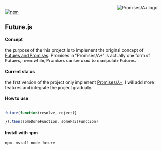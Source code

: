 <a href="http://promises-aplus.github.com/promises-spec">
    <img src="https://promisesaplus.com/assets/logo-small.png"
         align="right" alt="Promises/A+ logo" />
</a>

[![npm](https://img.shields.io/npm/dy/future.js.svg)]()

## Future.js
#### Concept
the purpose of the this project is to implement the original concept of [Futures and Promises](https://en.wikipedia.org/wiki/Futures_and_promises). Promises in "Promises/A+" is actually one form of Futures, meanwhile, Promises can be used to manipulate Futures.

#### Current status
the first version of the project only implement [Promises/A+](https://promisesaplus.com/), I will add more features and integrate the project gradually.

#### How to use

```javascript

future(function(resolve, reject){

}).then(someDoneFunction, someFailFunction)

```
#### Install with npm

```
npm install node-future

```
